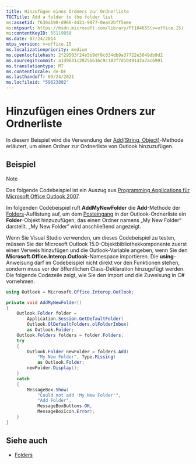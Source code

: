 ```yaml
---
title: Hinzufügen eines Ordners zur Ordnerliste
TOCTitle: Add a folder to the folder list
ms:assetid: f636a190-d966-4421-9977-0ead2bff5eee
ms:mtpsurl: https://msdn.microsoft.com/library/Ff184655(v=office.15)
ms:contentKeyID: 55119850
ms.date: 07/24/2014
mtps_version: v=office.15
ms.localizationpriority: medium
ms.openlocfilehash: 2f29503f24e5b9df8c034db9a37722e3049db9d2
ms.sourcegitcommit: a1d9041c20256616c9c183f7d1049142a7ac6991
ms.translationtype: MT
ms.contentlocale: de-DE
ms.lasthandoff: 09/24/2021
ms.locfileid: "59623802"
---
```

# <a name="add-a-folder-to-the-folder-list"></a>Hinzufügen eines Ordners zur Ordnerliste

In diesem Beispiel wird die Verwendung der [Add(String, Object)](https://msdn.microsoft.com/library/bb645065\(v=office.15\))-Methode erläutert, um einen Ordner zur Ordnerliste von Outlook hinzuzufügen.

## <a name="example"></a>Beispiel

> [!NOTE] 
> Das folgende Codebeispiel ist ein Auszug aus [Programming Applications für Microsoft Office Outlook 2007](https://www.amazon.com/gp/product/0735622493?ie=UTF8&tag=msmsdn-20&linkCode=as2&camp=1789&creative=9325&creativeASIN=0735622493).


Im folgenden Codebeispiel ruft **AddMyNewFolder** die **Add**-Methode der [Folders](https://msdn.microsoft.com/library/bb612071\(v=office.15\))-Auflistung auf, um dem [Posteingang](https://msdn.microsoft.com/library/bb645774\(v=office.15\)) in der Outlook-Ordnerliste ein **Folder**-Objekt hinzuzufügen, das einen Ordner namens „My New Folder“ darstellt. „My New Folder“ wird anschließend angezeigt.

Wenn Sie Visual Studio verwenden, um dieses Codebeispiel zu testen, müssen Sie der Microsoft Outlook 15.0-Objektbibliothekkomponente zuerst einen Verweis hinzufügen und die Outlook-Variable angeben, wenn Sie den **Microsoft.Office.Interop.Outlook**-Namespace importieren. Die **using**-Anweisung darf im Codebeispiel nicht direkt vor den Funktionen stehen, sondern muss vor der öffentlichen Class-Deklaration hinzugefügt werden. Die folgende Codezeile zeigt, wie Sie den Import und die Zuweisung in C\# vornehmen.

```csharp
using Outlook = Microsoft.Office.Interop.Outlook;
```


```csharp
private void AddMyNewFolder()
{
    Outlook.Folder folder =
        Application.Session.GetDefaultFolder(
        Outlook.OlDefaultFolders.olFolderInbox)
        as Outlook.Folder;
    Outlook.Folders folders = folder.Folders;
    try
    {
        Outlook.Folder newFolder = folders.Add(
            "My New Folder", Type.Missing)
            as Outlook.Folder;
        newFolder.Display();
    }
    catch
    {
        MessageBox.Show(
            "Could not add 'My New Folder'",
            "Add Folder",
            MessageBoxButtons.OK,
            MessageBoxIcon.Error);
    }
}
```

## <a name="see-also"></a>Siehe auch

- [Folders](folders.md)

